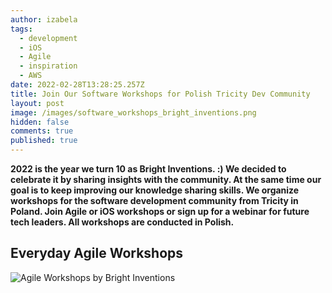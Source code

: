 ```yaml
---
author: izabela
tags:
  - development
  - iOS
  - Agile
  - inspiration
  - AWS
date: 2022-02-28T13:28:25.257Z
title: Join Our Software Workshops for Polish Tricity Dev Community
layout: post
image: /images/software_workshops_bright_inventions.png
hidden: false
comments: true
published: true
---
```

**2022 is the year we turn 10 as Bright Inventions. :) We decided to celebrate it by sharing insights with the community. At the same time our goal is to keep improving our knowledge sharing skills. We organize workshops for the software development community from Tricity in Poland. Join Agile or iOS workshops or sign up for a webinar for future tech leaders. All workshops are conducted in Polish.**

## Everyday Agile Workshops

![Agile Workshops by Bright Inventions](/images/agile_workshops.png)